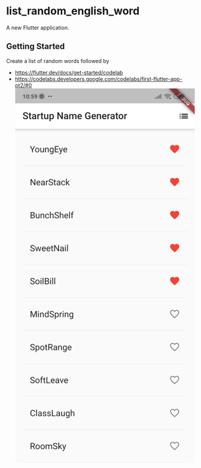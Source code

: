 # list_random_english_word

A new Flutter application.

## Getting Started
Create a list of random words followed by
- https://flutter.dev/docs/get-started/codelab
- https://codelabs.developers.google.com/codelabs/first-flutter-app-pt2/#0
![](https://github.com/PhongHuynh93/list_random_english_word/blob/master/preview/device-2020-08-23-105939.png)
